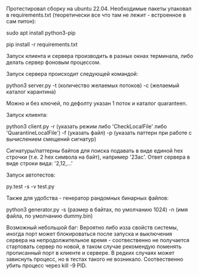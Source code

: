 Протестировал сборку на ubuntu 22.04. Необходимые пакеты упаковал в requirements.txt (теоретически все что там не лежит - встроенное в сам питон):

sudo apt install python3-pip

pip install -r requirements.txt

Запуск клиента и сервера производить в разных окнах терминала, либо делать сервер фоновым процессом.

Запуск сервера происходит следующей командой:

python3 server.py -t (количество желаемых потоков) -c (желаемый каталог карантина)

Можно и без ключей, по дефолту указан 1 поток и каталог quaranteen.

Запуск клиента:

python3 client.py -r (указать режим либо 'CheckLocalFile' либо 'QuarantineLocalFile') -f (указать файл) -p (указать паттерн при работе с вычислением смещений сигнатур)

Сигнатуры/паттерны байтов для поиска подавать в виде единой hex строчки (т.е. 2 hex символа на байт), например '23ac'. Ответ сервера в виде строки вида: '2,12,...'

Запуск автотестов: 

py.test -s -v test.py

Также для удобства - генератор рандомных бинарных файлов:

python3 generator.py -s (размер в байтах, по умолчанию 1024) -n (имя файла, по умолчанию dummy.bin)

Возможный небольшой баг:
    Вероятно либо изза свойств системы, иногда порт может блокироваться после
    запуска и выключения сервера на непродолжительное время - соотвественно не получается стартовать сервер по новой,
    в таком случае рекомендую поменять прописанный порт в клиенте и сервере. В редких случаях может зависнуть процесс,
    но в тестах такого не возникало. Соотвественно убить процесс через kill -9 PID.
